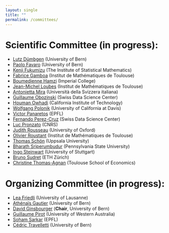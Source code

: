 ```yaml
---
layout: single
title: ""
permalink: /committees/
---
```


# Scientific Committee (in progress): 

  * [Lutz Dümbgen](https://www.imsv.unibe.ch/about_us/staff/prof_dr_duembgen_lutz/index_eng.html) (University of Bern)  
  * [Paolo Favaro](https://www.cvg.unibe.ch/people/favaro) (University of Bern) 
  * [Kenji Fukumizu](https://www.ism.ac.jp/~fukumizu/) (The Institute of Statistical Mathematics)  
  * [Fabrice Gamboa](https://www.math.univ-toulouse.fr/~gamboa/) (Institut de Mathématiques de Toulouse)  
  * [Boumedienne Hamzi](https://sites.google.com/site/boumedienehamzi/) (Imperial College)    
  * [Jean-Michel Loubes](https://perso.math.univ-toulouse.fr/loubes/) (Institut de Mathématiques de Toulouse)  
  * [Antonietta Mira](https://search.usi.ch/en/people/f8960de6d60dd08a79b6c1eb20b7442b/mira-antonietta) (Università della Svizzera italiana)  
  * [Guillaume Obozinski](https://people.epfl.ch/guillaume.obozinski/?lang=en) (Swiss Data Science Center)  
  * [Houman Owhadi](http://users.cms.caltech.edu/~owhadi/index.htm) (California Institute of Technology)  
  * [Wolfgang Polonik](http://www.stat.ucdavis.edu/~polonik/WP-personal-home.html) (University of California at Davis)  
  * [Victor Panaretos](http://smat-files.epfl.ch/victor/index.html) (EPFL)  
  * [Fernando Perez-Cruz](https://datascience.ch/team_member/fernando-perez-cruz/) (Swiss Data Science Center)   
  * [Luc Pronzato](https://www.i3s.unice.fr/lpronzato/) (CNRS)  
  * [Judith Rousseau](http://www.stats.ox.ac.uk/~rousseau/) (University of Oxford) 
  * [Olivier Roustant](https://olivier-roustant.fr/) (Institut de Mathématiques de Toulouse)  
  * [Thomas Schön](http://user.it.uu.se/~thosc112/index.html) (Uppsala University)   
  * [Bharath Sriperumbudur](http://personal.psu.edu/bks18/) (Pennsylvania State University)  
  * [Ingo Steinwart](https://www.isa.uni-stuttgart.de/institut/team/Steinwart-00002/) (University of Stuttgart)
  * [Bruno Sudret](https://sudret.ibk.ethz.ch/) (ETH Zürich)  
  * [Christine Thomas-Agnan](https://www.tse-fr.eu/people/christine-thomas-agnan) (Toulouse School of Economics)  
 
  
# Organizing Committee (in progress): 

  * [Lea Friedli](https://www.researchgate.net/profile/Lea-Friedli-2) (University of Lausanne)    
  * [Athénaïs Gautier](https://athenaisgautier.github.io/) (University of Bern)  
  * [David Ginsbourger](http://www.ginsbourger.ch/) (**Chair**, University of Bern)  
  * [Guillaume Pirot](http://www.cet.edu.au/who-we-are/a-z-staff-profiles/guillaume-pirot) (University of Western Australia)  
  * [Soham Sarkar](https://sites.google.com/view/sohamsarkar) (EPFL)   
  * [Cédric Travelletti](https://scholar.google.com/citations?user=zvkbeqYAAAAJ) (University of Bern)      
